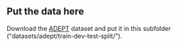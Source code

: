 ## Put the data here

Download the [ADEPT](https://github.com/aemami1/adept/tree/master/ADEPT_Dataset) dataset and put it in this subfolder ("datasets/adept/train-dev-test-split/").
